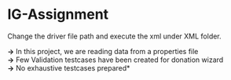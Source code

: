 # IG-Assignment

Change the driver file path and execute the xml under XML folder.

**->** In this project, we are reading data from a properties file <br />
**->** Few Validation testcases have been created for donation wizard  <br />
**->** No exhaustive testcases prepared*
